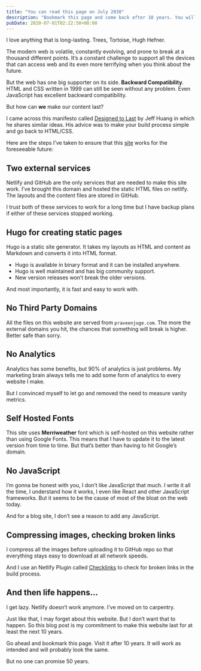```yaml
---
title: "You can read this page on July 2030"
description: "Bookmark this page and come back after 10 years. You will see the same page with the same content. But what about after 50 years? After 100? Will the browser you bookmarked this page work after 100 years?"
pubDate: 2020-07-01T02:22:50+00:00
---
```


I love anything that is long-lasting. Trees, Tortoise, Hugh Hefner.

The modern web is volatile, constantly evolving, and prone to break at a thousand different points. It’s a constant challenge to support all the devices that can access web and its even more terrifying when you think about the future.

But the web has one big supporter on its side. **Backward Compatibility**. HTML and CSS written in 1999 can still be seen without any problem. Even JavaScript has excellent backward compatibility.

But how can **we** make our content last?

I came across this manifesto called [Designed to Last](https://jeffhuang.com/designed_to_last/) by Jeff Huang in which he shares similar ideas. His advice was to make your build process simple and go back to HTML/CSS.

Here are the steps I’ve taken to ensure that this [site](https://praveenjuge.com) works for the foreseeable future:

## Two external services

Netlify and GitHub are the only services that are needed to make this site work. I’ve brought this domain and hosted the static HTML files on netlify. The layouts and the content files are stored in GitHub.

I trust both of these services to work for a long time but I have backup plans if either of these services stopped working.

## Hugo for creating static pages

Hugo is a static site generator. It takes my layouts as HTML and content as Markdown and converts it into HTML format.

- Hugo is available in binary format and it can be installed anywhere.
- Hugo is well maintained and has big community support.
- New version releases won’t break the older versions.

And most importantly, it is fast and easy to work with.

## No Third Party Domains

All the files on this website are served from `praveenjuge.com`. The more the external domains you hit, the chances that something will break is higher. Better safe than sorry.

## No Analytics

Analytics has some benefits, but 90% of analytics is just problems. My marketing brain always tells me to add some form of analytics to every website I make.

But I convinced myself to let go and removed the need to measure vanity metrics.

## Self Hosted Fonts

This site uses **Merriweather** font which is self-hosted on this website rather than using Google Fonts. This means that I have to update it to the latest version from time to time. But that’s better than having to hit Google’s domain.

## No JavaScript

I’m gonna be honest with you, I don’t like JavaScript that much. I write it all the time, I understand how it works, I even like React and other JavaScript frameworks. But it seems to be the cause of most of the bloat on the web today.

And for a blog site, I don’t see a reason to add any JavaScript.

## Compressing images, checking broken links

I compress all the images before uploading it to GitHub repo so that everything stays easy to download at all network speeds.

And I use an Netlify Plugin called [Checklinks](https://github.com/munter/netlify-plugin-checklinks#readme) to check for broken links in the build process.

## And then life happens...

I get lazy. Netlify doesn’t work anymore. I’ve moved on to carpentry.

Just like that, I may forget about this website. But I don’t want that to happen. So this blog post is my commitment to make this website last for at least the next 10 years.

Go ahead and bookmark this page. Visit it after 10 years. It will work as intended and will probably look the same.

But no one can promise 50 years.
